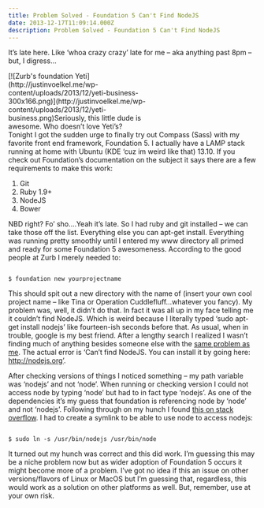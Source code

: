 ```yaml
---
title: Problem Solved - Foundation 5 Can't Find NodeJS
date: 2013-12-17T11:09:14.000Z
description: Problem Solved - Foundation 5 Can't Find NodeJS
---
```


It’s late here. Like ‘whoa crazy crazy’ late for me – aka anything past 8pm – but, I digress…

<div class="wp-caption alignright" id="attachment_192" style="width: 310px">[![Zurb's foundation Yeti](http://justinvoelkel.me/wp-content/uploads/2013/12/yeti-business-300x166.png)](http://justinvoelkel.me/wp-content/uploads/2013/12/yeti-business.png)Seriously, this little dude is awesome. Who doesn’t love Yeti’s?

</div>Tonight I got the sudden urge to finally try out Compass (Sass) with my favorite front end framework, Foundation 5. I actually have a LAMP stack running at home with Ubuntu (KDE ‘cuz im weird like that) 13.10. If you check out Foundation’s documentation on the subject it says there are a few requirements to make this work:

1. Git
2. Ruby 1.9+
3. NodeJS
4. Bower

NBD right? Fo’ sho….Yeah it’s late. So I had ruby and git installed – we can take those off the list. Everything else you can apt-get install. Everything was running pretty smoothly until I entered my www directory all primed and ready for some Foundation 5 awesomeness. According to the good people at Zurb I merely needed to:  

<code>
$ foundation new yourprojectname
</code>

 This should spit out a new directory with the name of <project name> (insert your own cool project name – like Tina or Operation Cuddlefluff…whatever you fancy). My problem was, well, it didn’t do that. In fact it was all up in my face telling me it couldn’t find NodeJS. Which is weird because I literally typed ‘sudo apt-get install nodejs’ like fourteen-ish seconds before that. As usual, when in trouble, google is my best friend. After a lengthy search I realized I wasn’t finding much of anything besides someone else with the [same problem as me](http://foundation.zurb.com/forum/posts/571-foundation-can't-find-nodejs "Foundation can't find NodeJS"). The actual error is ‘Can’t find NodeJS. You can install it by going here: http://nodejs.org’.

After checking versions of things I noticed something – my path variable was ‘nodejs’ and not ‘node’. When running or checking version I could not access node by typing ‘node’ but had to in fact type ‘nodejs’. As one of the dependencies it’s my guess that foundation is referencing node by ‘node’ and not ‘nodejs’. Following through on my hunch I found [this on stack overflow](http://stackoverflow.com/questions/18130164/nodejs-vs-node-on-ubuntu-12-04 "Symlink nodejs to node"). I had to create a symlink to be able to use node to access nodejs:

<code>
$ sudo ln -s /usr/bin/nodejs /usr/bin/node
</code>

It turned out my hunch was correct and this did work. I’m guessing this may be a niche problem now but as wider adoption of Foundation 5 occurs it might become more of a problem. I’ve got no idea if this an issue on other versions/flavors of Linux or MacOS but I’m guessing that, regardless, this would work as a solution on other platforms as well. But, remember, use at your own risk.


